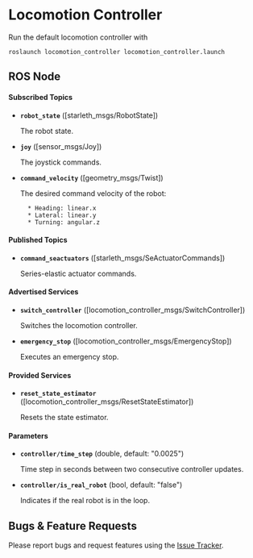 Locomotion Controller 
=====================

Run the default locomotion controller with

	roslaunch locomotion_controller locomotion_controller.launch

## ROS Node

#### Subscribed Topics

* **`robot_state`** ([starleth_msgs/RobotState])

    The robot state.

* **`joy`** ([sensor_msgs/Joy])

    The joystick commands.
    
* **`command_velocity`** ([geometry_msgs/Twist])

    The desired command velocity of the robot:
    
        * Heading: linear.x
        * Lateral: linear.y
        * Turning: angular.z 

#### Published Topics

* **`command_seactuators`** ([starleth_msgs/SeActuatorCommands])

    Series-elastic actuator commands.

#### Advertised Services

* **`switch_controller`** ([locomotion_controller_msgs/SwitchController])

    Switches the locomotion controller.
    
* **`emergency_stop`** ([locomotion_controller_msgs/EmergencyStop])

    Executes an emergency stop.

#### Provided Services

* **`reset_state_estimator`** ([locomotion_controller_msgs/ResetStateEstimator])

    Resets the state estimator.
    
#### Parameters


* **`controller/time_step`** (double, default: "0.0025")
 
    Time step in seconds between two consecutive controller updates.

* **`controller/is_real_robot`** (bool, default: "false")
 
	Indicates if the real robot is in the loop. 

## Bugs & Feature Requests

Please report bugs and request features using the [Issue Tracker](https://github.com/ethz-asl/c_starleth_locomotion_controller/issues).


[ROS]: http://www.ros.org
[Eigen]: http://eigen.tuxfamily.org
[Screen]: http://www.gnu.org/software/screen/screen.html